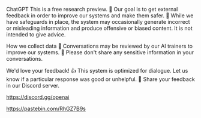 ---
---

ChatGPT
This is a free research preview.
🔬
Our goal is to get external feedback in order to improve our systems and make them safer.
🚨
While we have safeguards in place, the system may occasionally generate incorrect or misleading information and produce offensive or biased content. It is not intended to give advice.

How we collect data
🦾
Conversations may be reviewed by our AI trainers to improve our systems.
🔐
Please don't share any sensitive information in your conversations.

We'd love your feedback!
👍
This system is optimized for dialogue. Let us know if a particular response was good or unhelpful.
💬
Share your feedback in our Discord server.

https://discord.gg/openai



https://pastebin.com/RhGZ7B9s
